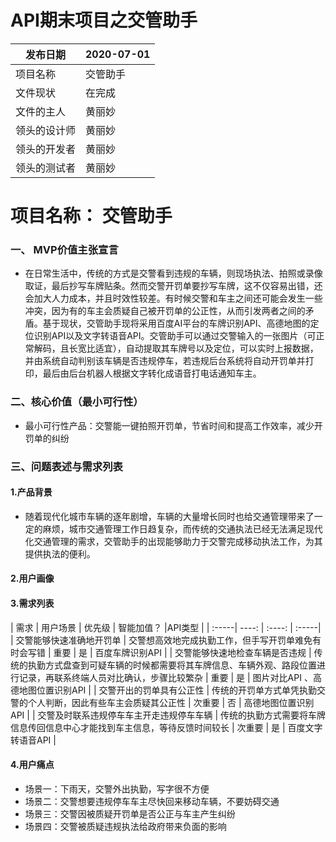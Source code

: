 # API期末项目之交管助手
|  发布日期 | 2020-07-01 |
 | -- | -- |
 |  项目名称 | 交管助手 |
 |  文件现状 | 在完成 |
 |  文件的主人 | 黄丽妙 |
 |  领头的设计师 | 黄丽妙 |
 |  领头的开发者 | 黄丽妙 |
 |  领头的测试者 | 黄丽妙  |


# 项目名称： 交管助手
### 一、 MVP价值主张宣言
- 在日常生活中，传统的方式是交警看到违规的车辆，则现场执法、拍照或录像取证，最后抄写车牌贴条。然而交警开罚单要抄写车牌，这不仅容易出错，还会加大人力成本，并且时效性较差。有时候交警和车主之间还可能会发生一些冲突，因为有的车主会质疑自己被开罚单的公正性，从而引发两者之间的矛盾。基于现状，交管助手现将采用百度AI平台的车牌识别API、高德地图的定位识别API以及文字转语音API。交管助手可以通过交警输入的一张图片（可正常解码，且长宽比适宜），自动提取其车牌号以及定位，可以实时上报数据，并由系统自动判别该车辆是否违规停车，若违规后台系统将自动开罚单并打印，最后由后台机器人根据文字转化成语音打电话通知车主。
### 二、核心价值（最小可行性）
- 最小可行性产品：交警能一键拍照开罚单，节省时间和提高工作效率，减少开罚单的纠纷
### 三、问题表述与需求列表
#### 1.产品背景
- 随着现代化城市车辆的逐年剧增，车辆的大量增长同时也给交通管理带来了一定的麻烦，城市交通管理工作日趋复杂，而传统的交通执法已经无法满足现代化交通管理的需求，交管助手的出现能够助力于交警完成移动执法工作，为其提供执法的便利。

#### 2.用户画像

#### 3.需求列表
| 需求 | 用户场景 | 优先级 | 智能加值？ |API类型 |
| :-----| ----: | :----: | :-----|
| 交警能够快速准确地开罚单 | 交警想高效地完成执勤工作，但手写开罚单难免有时会写错 | 重要 | 是 | 百度车牌识别API |
| 交警能够快速地检查车辆是否违规 | 传统的执勤方式盘查到可疑车辆的时候都需要将其车牌信息、车辆外观、路段位置进行记录，再联系终端人员对比确认，步骤比较繁杂 | 重要 | 是 | 图片对比API 、高德地图位置识别API |
| 交警开出的罚单具有公正性 | 传统的开罚单方式单凭执勤交警的个人判断，因此有些车主会质疑其公正性 | 次重要 | 否 | 高德地图位置识别API |
| 交警及时联系违规停车车主开走违规停车车辆 | 传统的执勤方式需要将车牌信息传回信息中心才能找到车主信息，等待反馈时间较长 | 次重要 | 是 | 百度文字转语音API |



#### 4.用户痛点
- 场景一：下雨天，交警外出执勤，写字很不方便
- 场景二：交警想要违规停车车主尽快回来移动车辆，不要妨碍交通
- 场景三：交警因被质疑开罚单是否公正与车主产生纠纷
- 场景四：交警被质疑违规执法给政府带来负面的影响
